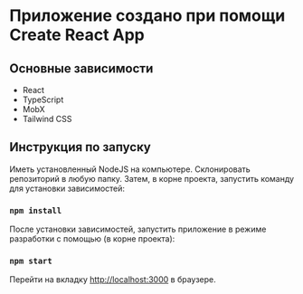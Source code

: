 # Приложение создано при помощи Create React App

## Основные зависимости

- React
- TypeScript
- MobX
- Tailwind CSS

## Инструкция по запуску

Иметь установленный NodeJS на компьютере. Склонировать репозиторий в любую папку. Затем, в корне проекта, запустить команду для установки зависимостей:

### `npm install`

После установки зависимостей, запустить приложение в режиме разработки с помощью (в корне проекта):

### `npm start`

Перейти на вкладку [http://localhost:3000](http://localhost:3000) в браузере.
